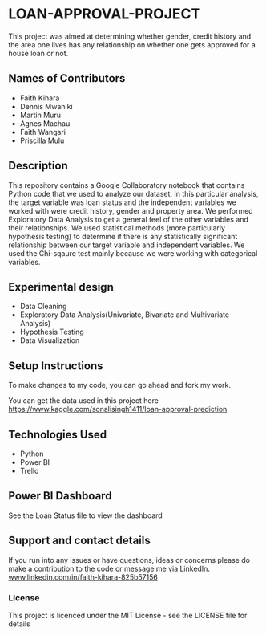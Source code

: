 # LOAN-APPROVAL-PROJECT
This project was aimed at determining whether gender, credit history and the area one lives has any relationship on whether one gets approved for a house loan or not. 

## Names of Contributors
- Faith Kihara
- Dennis Mwaniki
- Martin Muru
- Agnes Machau
- Faith Wangari
- Priscilla Mulu

## Description
This repository contains a Google Collaboratory notebook that contains Python code that we used to analyze our dataset.
In this particular analysis, the target variable was loan status and the independent variables we worked with were credit history, gender and property area.
We performed Exploratory Data Analysis to get a general feel of the other variables and their relationships. We used statistical methods (more particularly 
hypothesis testing) to determine if there is any statistically significant relationship between our target variable and independent variables.
We used the Chi-sqaure test mainly because we were working with categorical variables. 

## Experimental design
- Data Cleaning
- Exploratory Data Analysis(Univariate, Bivariate and Multivariate Analysis)
- Hypothesis Testing
- Data Visualization

## Setup Instructions
To make changes to my code, you can go ahead and fork my work.

You can get the data used in this project here https://www.kaggle.com/sonalisingh1411/loan-approval-prediction


## Technologies Used
- Python
- Power BI
- Trello

## Power BI Dashboard
See the Loan Status file to view the dashboard

## Support and contact details
If you run into any issues or have questions, ideas or concerns please do make a contribution to the code or 
message me via LinkedIn. www.linkedin.com/in/faith-kihara-825b57156

### License
This project is licenced under the MIT License - see the LICENSE file for details
